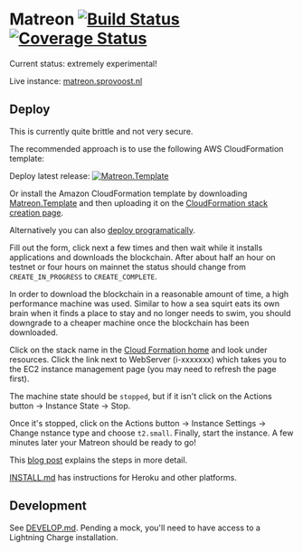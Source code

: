 # Matreon [![Build Status](https://travis-ci.org/Sjors/matreon.svg?branch=master)](https://travis-ci.org/Sjors/matreon) [![Coverage Status](https://coveralls.io/repos/github/Sjors/matreon/badge.svg?branch=master)](https://coveralls.io/github/Sjors/matreon?branch=master)


Current status: extremely experimental!

Live instance: [matreon.sprovoost.nl](https://matreon.sprovoost.nl/)

## Deploy

This is currently quite brittle and not very secure.

The recommended approach is to use the following AWS CloudFormation template:

Deploy latest release: [![Matreon.Template](https://docs.aws.amazon.com/AWSCloudFormation/latest/UserGuide/images/cloudformation-launch-stack-button.png)](https://eu-central-1.console.aws.amazon.com/cloudformation/home?region=eu-central-1#/stacks/create/review?stackName=Matreon&templateURL=https:%2F%2Fs3.eu-central-1.amazonaws.com%2Fmatreon%2FMatreon.Template)

Or install the Amazon CloudFormation template by downloading [Matreon.Template](https://raw.githubusercontent.com/Sjors/matreon/master/vendor/AWS/Matreon.Template) and then uploading it on the [CloudFormation stack creation page](https://eu-central-1.console.aws.amazon.com/cloudformation/home?region=eu-central-1&stackName=Matreon#/stacks/new).

Alternatively you can also [deploy programatically](/vendor/AWS#deploy).

Fill out the form, click next a few times and then wait while it installs applications and downloads the blockchain. After about half an hour on testnet or four hours on mainnet the status should change from `CREATE_IN_PROGRESS` to `CREATE_COMPLETE`.

In order to download the blockchain in a reasonable amount of time, a high performance machine was used. Similar to how a sea squirt eats its own brain when it finds a place to stay and no longer needs to swim, you should downgrade to a cheaper machine once the blockchain has been downloaded.

Click on the stack name in the [Cloud Formation home]( https://eu-central-1.console.aws.amazon.com/cloudformation/home) and look under resources. Click the link next to WebServer (i-xxxxxxx) which takes you to the EC2 instance management page (you may need to refresh the page first).

The machine state should be `stopped`, but if it isn't click on the Actions button -> Instance State -> Stop.

Once it's stopped, click on the Actions button -> Instance Settings -> Change nstance type and choose `t2.small`. Finally, start the instance. A few minutes later your Matreon should be ready to go!

This [blog post](https://medium.com/provoost-on-crypto/bitcoin-core-lightning-rails-on-aws-ad3bd45b11e0) explains the steps in more detail.

[INSTALL.md](/INSTALL.md) has instructions for Heroku and other platforms.

## Development

See [DEVELOP.md](/DEVELOP.md). Pending a mock, you'll need to have access to a Lightning Charge installation.
